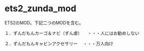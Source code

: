 # ets2_zunda_mod
ETS2のMOD。下記二つのMODを含む。

１．ずんだもんカーゴ＆ナビ（ずん虐）
　・・・人にはお勧めしない

２．ずんだもんキャビンアクセサリー
　・・・万人向け
